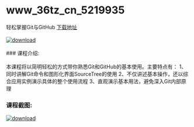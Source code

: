 # www_36tz_cn_5219935
轻松掌握Git与GitHub
[下载地址](http://www.36tz.cn/article/5219935 "下载地址")
<br/></br>[![download](http://36tz.cn/muke_img/2021_05_1-45-300x266.png "下载地址")](http://www.36tz.cn/article/5219935 "下载地址")
<br/></br>### 课程介绍:<br/></br>本课程将以简明轻松的方式带你熟悉Git和GitHub的基本使用。主要特点有：
1、同时讲解Git命令和图形化界面SourceTree的使用
2、不仅讲述基本操作，还以综合应用实例演示具体的整个使用流程
3、直观演示基本用法，避免深入Git内部原理

### 课程截图:
[![download](http://36tz.cn/muke_img/2021_05_2-51.png "下载地址")](http://www.36tz.cn/article/5219935 "下载地址")
